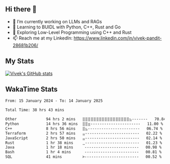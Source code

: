 ## Hi there 👋

- 🔭 I’m currently working on LLMs and RAGs
- 🌱 Learning to BUIDL with Python, C++, Rust and Go 
- 🤔 Exploring Low-Level Programming using C++ and Rust 
- 📫 Reach me at my LinkedIn: https://www.linkedin.com/in/vivek-pandit-28681b206/

## My Stats
[![Vivek's GitHub stats](https://github-readme-stats.vercel.app/api?username=ipanditi&show_icons=true&theme=dark)](https://ipanditi.github.io/)

## WakaTime Stats
<!--START_SECTION:waka-->

```txt
From: 15 January 2024 - To: 14 January 2025

Total Time: 38 hrs 43 mins

Other             94 hrs 2 mins   ⣿⣿⣿⣿⣿⣿⣿⣿⣿⣿⣿⣿⣿⣿⣿⣿⣿⣦-------   70.84 %
Python            14 hrs 36 mins  ⣿⣿⣶----------------------   11.00 %
C++               8 hrs 56 mins   ⣿⣦-----------------------   06.74 %
Terraform         2 hrs 57 mins   ⣤------------------------   02.22 %
JavaScript        2 hrs 50 mins   ⣤------------------------   02.14 %
Rust              1 hr 38 mins    ⣀------------------------   01.23 %
Java              1 hr 18 mins     ------------------------   00.98 %
Bash              1 hr 4 mins      ------------------------   00.81 %
SQL               41 mins         >------------------------   00.52 %
```

<!--END_SECTION:waka-->


